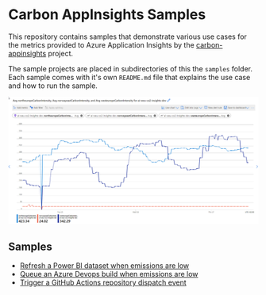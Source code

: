 Carbon AppInsights Samples
==========================

This repository contains samples that demonstrate various use cases for the
metrics provided to Azure Application Insights by the
[carbon-appinsights](htts://github.com/cloudyspells/carbon-appinsights) project.

The sample projects are placed in subdirectories of this the `samples` folder.
Each sample comes with it's own `README.md` file that explains the use case and
how to run the sample.

![carbon-appinsights Metrics](./docs/images/log-weu-co2-insights-dev.png)

## Samples

- [Refresh a Power BI dataset when emissions are low](/samples/refresh-pbi-dataset/README.md)
- [Queue an Azure Devops build when emissions are low](/samples/refresh-pbi-dataset/README.md)
- [Trigger a GitHub Actions repository dispatch event](/samples/github-repo-dispatch/README.md)
